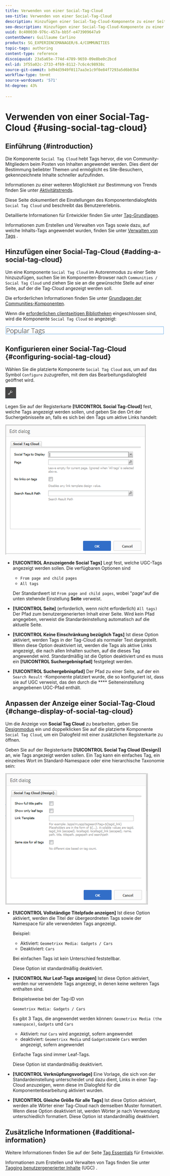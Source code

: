 ```yaml
---
title: Verwenden von einer Social-Tag-Cloud
seo-title: Verwenden von einer Social-Tag-Cloud
description: Hinzufügen einer Social-Tag-Cloud-Komponente zu einer Seite
seo-description: Hinzufügen einer Social-Tag-Cloud-Komponente zu einer Seite
uuid: 8c400030-976c-457a-bb5f-e473909647a9
contentOwner: Guillaume Carlino
products: SG_EXPERIENCEMANAGER/6.4/COMMUNITIES
topic-tags: authoring
content-type: reference
discoiquuid: 23a5a65e-774d-4789-9659-09e8be0c2bcd
exl-id: 3f55a02c-2733-4f69-8112-7c6c4c98938c
source-git-commit: bd94d3949f0117aa3e1c9f0e84f7293a5d6b03b4
workflow-type: tm+mt
source-wordcount: '571'
ht-degree: 43%

---
```


# Verwenden von einer Social-Tag-Cloud {#using-social-tag-cloud}

## Einführung {#introduction}

Die Komponente `Social Tag Cloud` hebt Tags hervor, die von Community-Mitgliedern beim Posten von Inhalten angewendet werden. Dies dient der Bestimmung beliebter Themen und ermöglicht es Site-Besuchern, gekennzeichnete Inhalte schneller aufzufinden.

Informationen zu einer weiteren Möglichkeit zur Bestimmung von Trends finden Sie unter [Aktivitätstrends](trends.md).

Diese Seite dokumentiert die Einstellungen des Komponentendialogfelds `Social Tag Cloud` und beschreibt das Benutzererlebnis.

Detaillierte Informationen für Entwickler finden Sie unter [Tag-Grundlagen](tag.md).

Informationen zum Erstellen und Verwalten von Tags sowie dazu, auf welche Inhalts-Tags angewendet wurden, finden Sie unter [Verwalten von Tags](../../help/sites-administering/tags.md) .

## Hinzufügen einer Social-Tag-Cloud {#adding-a-social-tag-cloud}

Um eine Komponente `Social Tag Cloud` im Autorenmodus zu einer Seite hinzuzufügen, suchen Sie im Komponenten-Browser nach `Communities / Social Tag Cloud` und ziehen Sie sie an die gewünschte Stelle auf einer Seite, auf der die Tag-Cloud angezeigt werden soll.

Die erforderlichen Informationen finden Sie unter [Grundlagen der Communities-Komponenten](basics.md).

Wenn die [erforderlichen clientseitigen Bibliotheken](tag.md#essentials-for-client-side) eingeschlossen sind, wird die Komponente `Social Tag Cloud` so angezeigt:

![chlimage_1-303](assets/chlimage_1-303.png)

## Konfigurieren einer Social-Tag-Cloud {#configuring-social-tag-cloud}

Wählen Sie die platzierte Komponente `Social Tag Cloud` aus, um auf das Symbol `Configure` zuzugreifen, mit dem das Bearbeitungsdialogfeld geöffnet wird.

![chlimage_1-304](assets/chlimage_1-304.png)

Legen Sie auf der Registerkarte **[!UICONTROL Social Tag-Cloud]** fest, welche Tags angezeigt werden sollen, und geben Sie den Ort der Suchergebnisseite an, falls es sich bei den Tags um aktive Links handelt:

![chlimage_1-305](assets/chlimage_1-305.png)

* **[!UICONTROL Anzuzeigende Social Tags]** Legt fest, welche UGC-Tags angezeigt werden sollen. Die verfügbaren Optionen sind

   * `From page and child pages`
   * `All tags`

   Der Standardwert ist `From page and child pages`, wobei &quot;page&quot;auf die unten stehende Einstellung **Seite** verweist.

* **[!UICONTROL Seite]**
 (erforderlich, wenn nicht erforderlich) 
`All tags)` Der Pfad zum benutzergenerierten Inhalt einer Seite. Wird kein Pfad angegeben, verweist die Standardeinstellung automatisch auf die aktuelle Seite.

* **[!UICONTROL Keine Einschränkung bezüglich Tags]** Ist diese Option aktiviert, werden Tags in der Tag-Cloud als normaler Text dargestellt. Wenn diese Option deaktiviert ist, werden die Tags als aktive Links angezeigt, die nach allen Inhalten suchen, auf die dieses Tag angewendet wird. Standardmäßig ist die Option deaktiviert und es muss ein **[!UICONTROL Suchergebnispfad]** festgelegt werden.

* **[!UICONTROL Suchergebnispfad]**
Der Pfad zu einer Seite, auf der ein 
`Search Result` -Komponente platziert wurde, die so konfiguriert ist, dass sie auf UGC verweist, das den durch die  **** Seiteneinstellung angegebenen UGC-Pfad enthält.

## Anpassen der Anzeige einer Social-Tag-Cloud {#change-display-of-social-tag-cloud}

Um die Anzeige von **Social Tag Cloud** zu bearbeiten, geben Sie [Designmodus](../../help/sites-authoring/default-components-designmode.md) ein und doppelklicken Sie auf die platzierte Komponente `Social Tag Cloud`, um ein Dialogfeld mit einer zusätzlichen Registerkarte zu öffnen.

Geben Sie auf der Registerkarte **[!UICONTROL Social Tag Cloud (Design)]** an, wie Tags angezeigt werden sollen. Ein Tag kann ein einfaches Tag, ein einzelnes Wort im Standard-Namespace oder eine hierarchische Taxonomie sein:

![chlimage_1-306](assets/chlimage_1-306.png)

* **[!UICONTROL Vollständige Titelpfade anzeigen]** Ist diese Option aktiviert, werden die Titel der übergeordneten Tags sowie der Namespace für alle verwendeten Tags angezeigt.

   Beispiel:

   * Aktiviert: `Geometrixx Media: Gadgets / Cars`
   * Deaktiviert: `Cars`

   Bei einfachen Tags ist kein Unterschied feststellbar.

   Diese Option ist standardmäßig deaktiviert.

* **[!UICONTROL Nur Leaf-Tags anzeigen]** Ist diese Option aktiviert, werden nur verwendete Tags angezeigt, in denen keine weiteren Tags enthalten sind.

   Beispielsweise bei der Tag-ID von

   `Geometrixx Media: Gadgets / Cars`

   Es gibt 3 Tags, die angewendet werden können: `Geometrixx Media (the namespace)`, `Gadgets` und `Cars`

   * Aktiviert: nur `Cars` wird angezeigt, sofern angewendet
   * deaktiviert: `Geometrixx Media` und `Gadgets`sowie `Cars` werden angezeigt, sofern angewendet

   Einfache Tags sind immer Leaf-Tags.

   Diese Option ist standardmäßig deaktiviert.

* **[!UICONTROL Verknüpfungsvorlage]** Eine Vorlage, die sich von der Standardeinstellung unterscheidet und dazu dient, Links in einer Tag-Cloud anzuzeigen, wenn diese im Dialogfeld für die Komponentenbearbeitung aktiviert wurden.

* **[!UICONTROL Gleiche Größe für alle Tags]** Ist diese Option aktiviert, werden alle Wörter einer Tag-Cloud nach demselben Muster formatiert. Wenn diese Option deaktiviert ist, werden Wörter je nach Verwendung unterschiedlich formatiert. Diese Option ist standardmäßig deaktiviert.

## Zusätzliche Informationen {#additional-information}

Weitere Informationen finden Sie auf der Seite [Tag Essentials](tag.md) für Entwickler.

Informationen zum Erstellen und Verwalten von Tags finden Sie unter [Tagging benutzergenerierter Inhalte](tag-ugc.md) (UGC) .
